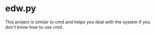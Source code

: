 # edw.py
This project is similar to cmd  and helps you deal with the system if you don't know how to use cmd .
